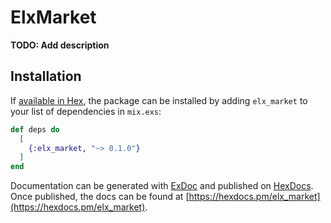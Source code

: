# ElxMarket

**TODO: Add description**

## Installation

If [available in Hex](https://hex.pm/docs/publish), the package can be installed
by adding `elx_market` to your list of dependencies in `mix.exs`:

```elixir
def deps do
  [
    {:elx_market, "~> 0.1.0"}
  ]
end
```

Documentation can be generated with [ExDoc](https://github.com/elixir-lang/ex_doc)
and published on [HexDocs](https://hexdocs.pm). Once published, the docs can
be found at [https://hexdocs.pm/elx_market](https://hexdocs.pm/elx_market).

